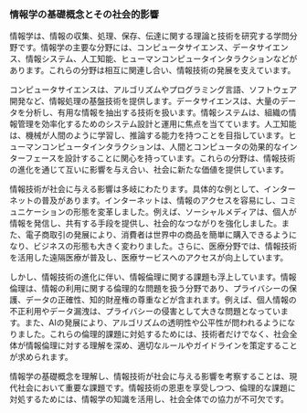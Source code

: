 ### 情報学の基礎概念とその社会的影響

情報学は、情報の収集、処理、保存、伝達に関する理論と技術を研究する学問分野です。情報学の主要な分野には、コンピュータサイエンス、データサイエンス、情報システム、人工知能、ヒューマンコンピュータインタラクションなどがあります。これらの分野は相互に関連し合い、情報技術の発展を支えています。

コンピュータサイエンスは、アルゴリズムやプログラミング言語、ソフトウェア開発など、情報処理の基盤技術を提供します。データサイエンスは、大量のデータを分析し、有用な情報を抽出する技術を扱います。情報システムは、組織の情報管理を効率化するためのシステム設計と運用に焦点を当てています。人工知能は、機械が人間のように学習し、推論する能力を持つことを目指しています。ヒューマンコンピュータインタラクションは、人間とコンピュータの効果的なインターフェースを設計することに関心を持っています。これらの分野は、情報技術の進化を通じて互いに影響を与え合い、社会に新たな価値を提供しています。

情報技術が社会に与える影響は多岐にわたります。具体的な例として、インターネットの普及があります。インターネットは、情報のアクセスを容易にし、コミュニケーションの形態を変革しました。例えば、ソーシャルメディアは、個人が情報を発信し、共有する手段を提供し、社会的なつながりを強化しました。また、電子商取引の発展により、消費者は世界中の商品を簡単に購入できるようになり、ビジネスの形態も大きく変わりました。さらに、医療分野では、情報技術を活用した遠隔医療が普及し、医療サービスへのアクセスが向上しています。

しかし、情報技術の進化に伴い、情報倫理に関する課題も浮上しています。情報倫理は、情報の利用に関する倫理的な問題を扱う分野であり、プライバシーの保護、データの正確性、知的財産権の尊重などが含まれます。例えば、個人情報の不正利用やデータ漏洩は、プライバシーの侵害として大きな問題となっています。また、AIの発展により、アルゴリズムの透明性や公平性が問われるようになりました。これらの倫理的課題に対処するためには、技術者だけでなく、社会全体が情報倫理に対する理解を深め、適切なルールやガイドラインを策定することが求められます。

情報学の基礎概念を理解し、情報技術が社会に与える影響を考察することは、現代社会において重要な課題です。情報技術の恩恵を享受しつつ、倫理的な課題に対処するためには、情報学の知識を活用し、社会全体での協力が不可欠です。